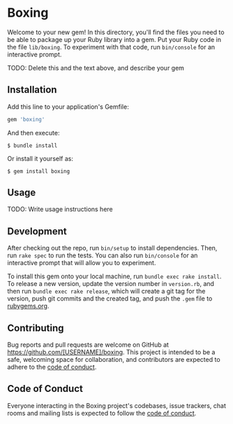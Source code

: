 # Boxing

Welcome to your new gem! In this directory, you'll find the files you need to be able to package up your Ruby library into a gem. Put your Ruby code in the file `lib/boxing`. To experiment with that code, run `bin/console` for an interactive prompt.

TODO: Delete this and the text above, and describe your gem

## Installation

Add this line to your application's Gemfile:

```ruby
gem 'boxing'
```

And then execute:

    $ bundle install

Or install it yourself as:

    $ gem install boxing

## Usage

TODO: Write usage instructions here

## Development

After checking out the repo, run `bin/setup` to install dependencies. Then, run `rake spec` to run the tests. You can also run `bin/console` for an interactive prompt that will allow you to experiment.

To install this gem onto your local machine, run `bundle exec rake install`. To release a new version, update the version number in `version.rb`, and then run `bundle exec rake release`, which will create a git tag for the version, push git commits and the created tag, and push the `.gem` file to [rubygems.org](https://rubygems.org).

## Contributing

Bug reports and pull requests are welcome on GitHub at https://github.com/[USERNAME]/boxing. This project is intended to be a safe, welcoming space for collaboration, and contributors are expected to adhere to the [code of conduct](https://github.com/[USERNAME]/boxing/blob/main/CODE_OF_CONDUCT.md).

## Code of Conduct

Everyone interacting in the Boxing project's codebases, issue trackers, chat rooms and mailing lists is expected to follow the [code of conduct](https://github.com/[USERNAME]/boxing/blob/main/CODE_OF_CONDUCT.md).
